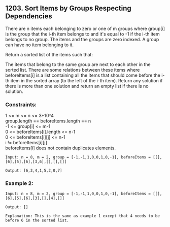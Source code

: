 ## 1203. Sort Items by Groups Respecting Dependencies

There are n items each belonging to zero or one of m groups where group[i] is the group that the i-th item belongs to and it's equal to -1 if the i-th item belongs to no group. The items and the groups are zero indexed. A group can have no item belonging to it.

Return a sorted list of the items such that:

The items that belong to the same group are next to each other in the sorted list.
There are some relations between these items where beforeItems[i] is a list containing all the items that should come before the i-th item in the sorted array (to the left of the i-th item).
Return any solution if there is more than one solution and return an empty list if there is no solution.


### Constraints:  
1 <= m <= n <= 3*10^4  
group.length == beforeItems.length == n  
-1 <= group[i] <= m-1  
0 <= beforeItems[i].length <= n-1  
0 <= beforeItems[i][j] <= n-1  
i != beforeItems[i][j]  
beforeItems[i] does not contain duplicates elements.

```
Input: n = 8, m = 2, group = [-1,-1,1,0,0,1,0,-1], beforeItems = [[],[6],[5],[6],[3,6],[],[],[]]

Output: [6,3,4,1,5,2,0,7]
```

### Example 2:
```
Input: n = 8, m = 2, group = [-1,-1,1,0,0,1,0,-1], beforeItems = [[],[6],[5],[6],[3],[],[4],[]]

Output: []

Explanation: This is the same as example 1 except that 4 needs to be before 6 in the sorted list.
```

